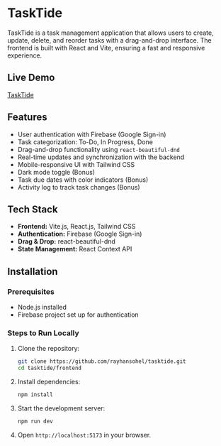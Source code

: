 # TaskTide

TaskTide is a task management application that allows users to create, update, delete, and reorder tasks with a drag-and-drop interface. The frontend is built with React and Vite, ensuring a fast and responsive experience.

## Live Demo
[TaskTide](https://tasktidee.netlify.app/)

## Features
- User authentication with Firebase (Google Sign-in)
- Task categorization: To-Do, In Progress, Done
- Drag-and-drop functionality using `react-beautiful-dnd`
- Real-time updates and synchronization with the backend
- Mobile-responsive UI with Tailwind CSS
- Dark mode toggle (Bonus)
- Task due dates with color indicators (Bonus)
- Activity log to track task changes (Bonus)

## Tech Stack
- **Frontend:** Vite.js, React.js, Tailwind CSS
- **Authentication:** Firebase (Google Sign-in)
- **Drag & Drop:** react-beautiful-dnd
- **State Management:** React Context API

## Installation
### Prerequisites
- Node.js installed
- Firebase project set up for authentication

### Steps to Run Locally
1. Clone the repository:
   ```sh
   git clone https://github.com/rayhansohel/tasktide.git
   cd tasktide/frontend
   ```
2. Install dependencies:
   ```sh
   npm install
   ```
3. Start the development server:
   ```sh
   npm run dev
   ```
4. Open `http://localhost:5173` in your browser.





